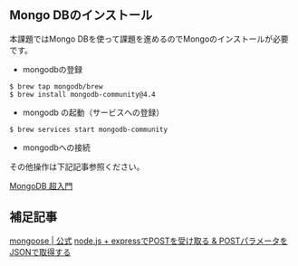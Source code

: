 
##  Mongo DBのインストール

本課題ではMongo DBを使って課題を進めるのでMongoのインストールが必要です。

- mongodbの登録

```console
$ brew tap mongodb/brew
$ brew install mongodb-community@4.4
```

- mongodb の起動（サービスへの登録）

```console
$ brew services start mongodb-community 
```
- mongodbへの接続

その他操作は下記記事参照ください。

[MongoDB 超入門](https://qiita.com/saba1024/items/f2ad56f2a3ba7aaf8521_)


## 補足記事

[mongoose | 公式](https://mongoosejs.com/docs/index.html)
[node.js + expressでPOSTを受け取る & POSTパラメータをJSONで取得する](https://qiita.com/ktanaka117/items/596febd96a63ae1431f8)
